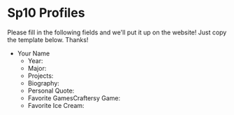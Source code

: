 Sp10 Profiles
=============

Please fill in the following fields and we'll put it up on the website! Just copy the template below. Thanks!

-   Your Name
    -   Year:
    -   Major:
    -   Projects:
    -   Biography:
    -   Personal Quote:
    -   Favorite GamesCraftersy Game:
    -   Favorite Ice Cream:


